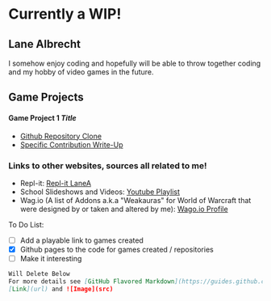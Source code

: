 # Currently a WIP!
## Lane Albrecht
I somehow enjoy coding and hopefully will be able to throw together coding and my hobby of video games in the future.

## Game Projects

#### Game Project 1 *Title*
- [Github Repository Clone](https://github.com/LaneAlb-Portfolio/Game-Project-1)
- [Specific Contribution Write-Up](https://lanealb-portfolio.github.io/Lane-Albrecht-GP1/)

### Links to other websites, sources all related to me!
- Repl-it: [Repl-it LaneA](https://repl.it/@LaneA)
- School Slideshows and Videos: [Youtube Playlist](https://www.youtube.com/playlist?list=PL2zwCS9-Xb78bxLGmZdc5EufGa5yV0184)
- Wag.io (A list of Addons a.k.a "Weakauras" for World of Warcraft that were designed by or taken and altered by me): [Wago.io Profile](https://wago.io/p/Tevonsonte)

To Do List:
- [ ] Add a playable link to games created
- [x] Github pages to the code for games created / repositories
- [ ] Make it interesting

```markdown
Will Delete Below
For more details see [GitHub Flavored Markdown](https://guides.github.com/features/mastering-markdown/).
[Link](url) and ![Image](src)
```
